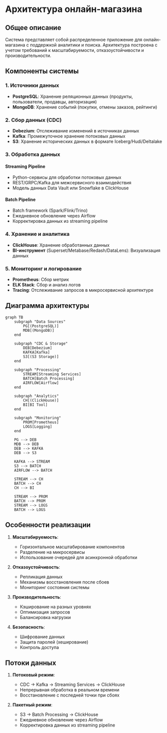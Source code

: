 # Архитектура онлайн-магазина

## Общее описание

Система представляет собой распределенное приложение для онлайн-магазина с поддержкой аналитики и поиска. Архитектура построена с учетом требований к масштабируемости, отказоустойчивости и производительности.

## Компоненты системы

### 1. Источники данных

- **PostgreSQL**: Хранение реляционных данных (продукты, пользователи, продавцы, авторизация)
- **MongoDB**: Хранение событий (покупки, отмены заказов, рейтинги)

### 2. Сбор данных (CDC)

- **Debezium**: Отслеживание изменений в источниках данных
- **Kafka**: Промежуточное хранение потоковых данных
- **S3**: Хранение исторических данных в формате Iceberg/Hudi/Deltalake

### 3. Обработка данных

#### Streaming Pipeline

- Python-сервисы для обработки потоковых данных
- REST/GRPC/Kafka для межсервисного взаимодействия
- Модель данных Data Vault или Snowflake в ClickHouse

#### Batch Pipeline

- Batch framework (Spark/Flink/Trino)
- Ежедневное обновление через Airflow
- Корректировка данных из streaming pipeline

### 4. Хранение и аналитика

- **ClickHouse**: Хранение обработанных данных
- **BI-инструмент** (Superset/Metabase/Redash/DataLens): Визуализация данных

### 5. Мониторинг и логирование

- **Prometheus**: Сбор метрик
- **ELK Stack**: Сбор и анализ логов
- **Tracing**: Отслеживание запросов в микросервисной архитектуре

## Диаграмма архитектуры

```mermaid
graph TB
    subgraph "Data Sources"
        PG[(PostgreSQL)]
        MDB[(MongoDB)]
    end

    subgraph "CDC & Storage"
        DEB[Debezium]
        KAFKA[Kafka]
        S3[(S3 Storage)]
    end

    subgraph "Processing"
        STREAM[Streaming Services]
        BATCH[Batch Processing]
        AIRFLOW[Airflow]
    end

    subgraph "Analytics"
        CH[(ClickHouse)]
        BI[BI Tool]
    end

    subgraph "Monitoring"
        PROM[Prometheus]
        LOGS[Logging]
    end

    PG --> DEB
    MDB --> DEB
    DEB --> KAFKA
    DEB --> S3

    KAFKA --> STREAM
    S3 --> BATCH
    AIRFLOW --> BATCH

    STREAM --> CH
    BATCH --> CH
    CH --> BI

    STREAM --> PROM
    BATCH --> PROM
    STREAM --> LOGS
    BATCH --> LOGS
```

## Особенности реализации

1. **Масштабируемость**:
   - Горизонтальное масштабирование компонентов
   - Разделение на микросервисы
   - Использование очередей для асинхронной обработки

2. **Отказоустойчивость**:
   - Репликация данных
   - Механизмы восстановления после сбоев
   - Мониторинг состояния системы

3. **Производительность**:
   - Кэширование на разных уровнях
   - Оптимизация запросов
   - Балансировка нагрузки

4. **Безопасность**:
   - Шифрование данных
   - Защита паролей (хеширование)
   - Контроль доступа

## Потоки данных

1. **Потоковый режим**:
   - CDC → Kafka → Streaming Services → ClickHouse
   - Непрерывная обработка в реальном времени
   - Восстановление с последней точки при сбоях

2. **Пакетный режим**:
   - S3 → Batch Processing → ClickHouse
   - Ежедневное обновление через Airflow
   - Корректировка данных из streaming pipeline
